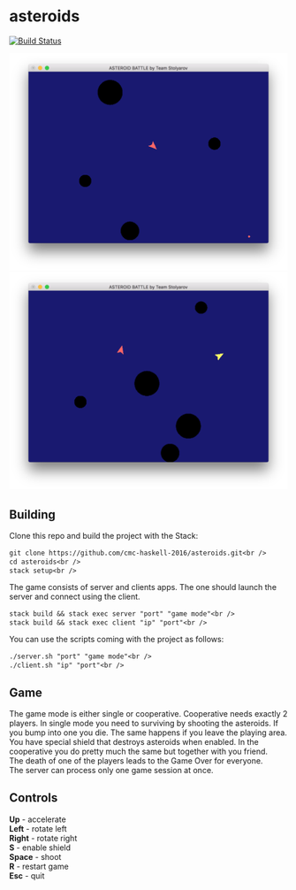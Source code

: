 # asteroids

[![Build Status](https://travis-ci.org/cmc-haskell-2016/asteroids.svg?branch=master)](https://travis-ci.org/cmc-haskell-2016/asteroids)

![asteroids single game](images/single.png)
![asteroids cooperative game](images/cooperative.png)

## Building

Clone this repo and build the project with the Stack:<br />

```
git clone https://github.com/cmc-haskell-2016/asteroids.git<br />
cd asteroids<br />
stack setup<br />
```

The game consists of server and clients apps. The one should launch the server
and connect using the client.<br />
```
stack build && stack exec server "port" "game mode"<br />
stack build && stack exec client "ip" "port"<br />
```

You can use the scripts coming with the project as follows:<br />
```
./server.sh "port" "game mode"<br />
./client.sh "ip" "port"<br />
```

## Game

The game mode is either single or cooperative. Cooperative needs exactly 2
players. In single mode you need to surviving by shooting the asteroids. If you
bump into one you die. The same happens if you leave the playing area. You have
special shield that destroys asteroids when enabled.
In the cooperative you do pretty much the same but together with you friend.<br />
The death of one of the players leads to the Game Over for everyone.<br />
The server can process only one game session at once.<br />

## Controls

<b>Up</b> - accelerate<br />
<b>Left</b> - rotate left<br />
<b>Right</b> - rotate right<br />
<b>S</b> - enable shield<br />
<b>Space</b> - shoot<br />
<b>R</b> - restart game<br />
<b>Esc</b> - quit<br />
